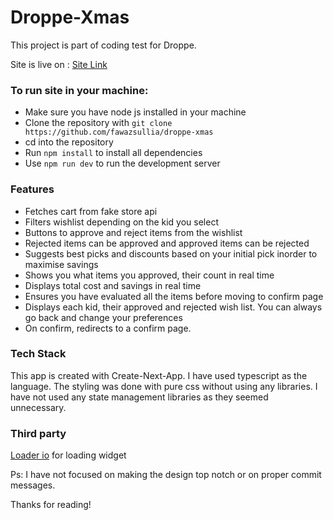 # Droppe-Xmas

This project is part of coding test for Droppe.

Site is live on : [Site Link](https://droppe-xmas-ektmku4x0-fawazsullia.vercel.app/)

### To run site in your machine:

- Make sure you have node js installed in your machine
- Clone the repository with `git clone https://github.com/fawazsullia/droppe-xmas`
- cd into the repository
- Run `npm install` to install all dependencies
- Use `npm run dev` to run the development server

### Features

- Fetches cart from fake store api
- Filters wishlist depending on the kid you select
- Buttons to approve and reject items from the wishlist
- Rejected items can be approved and approved items can be rejected
- Suggests best picks and discounts based on your initial pick inorder to maximise savings
- Shows you what items you approved, their count in real time
- Displays total cost and savings in real time
- Ensures you have evaluated all the items before moving to confirm page
- Displays each kid, their approved and rejected wish list. You can always go back and change your preferences
- On confirm, redirects to a confirm page.

### Tech Stack

This app is created with Create-Next-App. I have used typescript as the language. The styling was done with pure css without using any libraries.
I have not used any state management libraries as they seemed unnecessary.

### Third party

[Loader io](https://loading.io/css/) for loading widget

Ps: I have not focused on making the design top notch or on proper commit messages.

Thanks for reading!
